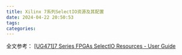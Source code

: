 ```yaml
---
title: Xilinx 7系列SelectIO资源及其配置
date: 2024-04-22 20:50:53
tags:
categories:
---
```


全文参考： [\[UG471\]7 Series FPGAs SelectIO Resources - User Guide](https://docs.xilinx.com/v/u/en-US/ug471_7Series_SelectIO)